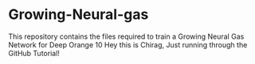 # Growing-Neural-gas
This repository contains the files required to train a Growing Neural Gas Network for Deep Orange 10
Hey this is Chirag,
Just running through the GitHub Tutorial!
